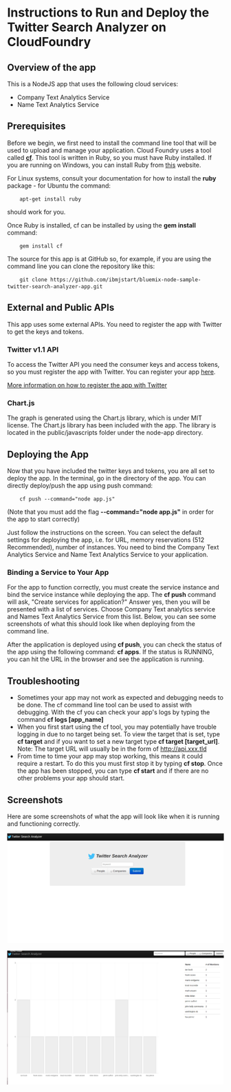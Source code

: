 # Instructions to Run and Deploy the Twitter Search Analyzer on CloudFoundry #

## Overview of the app ##

This is a NodeJS app that uses the following cloud services:
-   Company Text Analytics Service
-   Name Text Analytics Service

## Prerequisites ##
Before we begin, we first need to install the command line tool that will be used to upload and manage your application. Cloud Foundry uses a tool called [**cf**](https://github.com/cloudfoundry/cf). This tool is written in Ruby, so you must have Ruby installed. If you are running on Windows, you can install Ruby from [this](http://rubyinstaller.org/downloads/) website. 

For Linux systems, consult your documentation for how to install the **ruby** package - for Ubuntu the command:

        apt-get install ruby 

should work for you.

Once Ruby is installed, cf can be installed by using the **gem install** command:
        
        gem install cf

The source for this app is at GitHub so, for example, if you are using the command line you can clone the repository like this:

        git clone https://github.com/ibmjstart/bluemix-node-sample-twitter-search-analyzer-app.git

## External and Public APIs ##

This app uses some external APIs. You need to register the app with Twitter to get the keys and tokens.

### Twitter v1.1 API ###

To access the Twitter API you need the consumer keys and access tokens, so you must register the app with Twitter. You can register your app [here](https://dev.twitter.com/).

[More information on how to register the app with Twitter](registerTwitter.md)

### Chart.js ###

The graph is generated using the Chart.js library, which is under MIT license. The Chart.js library has been included with the app. The library is located in the public/javascripts folder under the node-app directory. 

## Deploying the App ##

Now that you have included the twitter keys and tokens, you are all set to deploy the app. In the terminal, go in the directory of the app. You can directly deploy/push the app using push command:

        cf push --command="node app.js"

(Note that you must add the flag **--command="node app.js"** in order for the app to start correctly)

Just follow the instructions on the screen. You can select the default settings for deploying the app, i.e. for URL, memory reservations (512 Recommended), number of instances. You need to bind the Company Text Analytics Service and Name Text Analytics Service to your application. 

### Binding a Service to Your App ###

For the app to function correctly, you must create the service instance and bind the service instance while deploying the app. The **cf push** command will ask, "Create services for application?" Answer yes, then you will be presented with a list of services. Choose Company Text analytics service and Names Text Analytics Service from this list. Below, you can see some screenshots of what this should look like when deploying from the command line.


After the application is deployed using **cf push**, you can check the status of the app using the following command: **cf apps**. If the status is RUNNING, you can hit the URL in the browser and see the application is running.


## Troubleshooting ##
-   Sometimes your app may not work as expected and debugging needs to be done. The cf command line tool can be used to assist with debugging. With the cf you can check your app's logs by typing the command **cf logs [app_name]** 
-   When you first start using the cf tool, you may potentially have trouble logging in due to no target being set. To view the target that is set, type **cf target** and if you want to set a new target type **cf target [target_url]**. Note: The target URL will usually be in the form of http://api.xxx.tld
-   From time to time your app may stop working, this means it could require a restart. To do this you must first stop it by typing **cf stop**. Once the app has been stopped, you can type **cf start** and if there are no other problems your app should start. 


## Screenshots ##

Here are some screenshots of what the app will look like when it is running and functioning correctly. 

![image](images/workingApp1.png)
    
![image](images/workingApp2.png)


